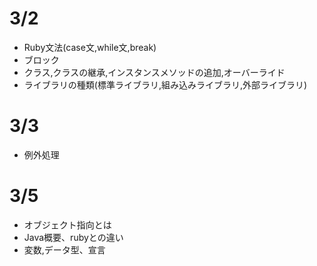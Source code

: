 # 3/2
- Ruby文法(case文,while文,break)
- ブロック
- クラス,クラスの継承,インスタンスメソッドの追加,オーバーライド
- ライブラリの種類(標準ライブラリ,組み込みライブラリ,外部ライブラリ)

# 3/3
- 例外処理

# 3/5
- オブジェクト指向とは
- Java概要、rubyとの違い
- 変数,データ型、宣言
